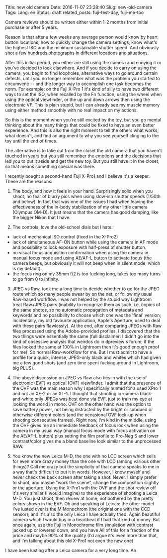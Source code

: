 Title: new old camera
Date: 2016-11-07 23:28:40
Slug: new-old-camera
Tags:
Lang: en
Status: draft
related_posts: fuji-test-day, fuji-me-too

Camera reviews should be written either within 1-2 months from initial purchase or after 5 years.

Reason is that after a few weeks any average person would know by heart button locations, how to quickly change the camera settings, know what's the highest ISO and the minimum sustainable shutter speed. And obviously shot a few hundreds photographs in different locations and situations.

After this initial period, you either are still using the camera and enoying it or you've decided to look elsewhere. And if you decide to carry on using the camera, you begin to find loopholes, alternative ways to go around certain defects, until you no longer remember what was the problem you started to circumvene -- and the longer way to accomplish one task becomes the norm. For example: on the Fuji X-Pro 1 it's kind of silly to have two different ways to set the ISO, when recalled by the Fn function; using the wheel when using the optical viewfinder, or the up and down arrows then using the electronic VF. This is plain stupid, but I can already see my muscle memory using either method smoothly with no real impact on my actions.

So this is the moment when you're still excited by the toy, but you go mental thinking about the many things that could be fixed to have an even better experience. And this is also the right moment to tell the others what works, what doesn't, and find an argument to why you see yourself clinging to the toy until the end of times.

<!-- PELICAN_END_SUMMARY -->


The alternative is to take out from the closet the old camera that you haven't touched in years but you still remember the emotions and the decisions that led you to put it aside and get the new toy. But you still have it in the closet, so that means something special was there.

I recently bought a second-hand Fuji X-Pro1 and I believe it's a keeper. These are the reasons:

1. The body, and how it feels in your hand. Surprisingly solid when you shoot, no fear of blurry pics when using slow-ish shutter speeds (1/50th and below). In fact that was one of the issues I had when leaving the effectiveness of the in-body stabilization of my other little camera (Olympus OM-D). It just means that the camera has good damping, like the bigger Nikon that I have.

2. The controls, love the old-school dials but I hate:
  * lack of mechanical ISO control (fixed in the X-Pro2)
  * lack of simultaneous AF-ON button while using the camera in AF mode and possibility to lock exposure with half-press of shutter button.
  * no visual focus acquisition confirmation when using the camera in manual focus mode and using AE/AF-L button to activate focus (the camera beeps, but obviously it will not beep when in silent mode, which is my default).
  * the focus ring on my 35mm f/2 is too fucking long, takes too many turns to go from 0 to infinity.

3. JPEG vs Raw, took me a long time to decide whether to go for the JPEG route which so many people swear by on the net, or follow my usual Raw-based workflow. I was not helped by the stupid way Lightroom treat Raw+JPEG pairs (inability to recognize them as such, i.e. copies of the same  photos, so no automatic propagation of metadata and keywords and no possibility to choose which one was the 'final' version; incidentally, my old favourite application, Apple's Aperture, used to deal with these pairs flawlessly). At the end, after comparing JPEGs with Raw files processed using the Adobe-provided profiles, I discovered that the two things were essentially the same (full disclaimer: I didn't go into the kind of obsessive analysis that weirdos do in dpreview's forum; if the files looked the same at 100% in Lightroom then it's good enough proof for me). So normal Raw-workflow for me. But I must admit to have a profile for a quick, intense, JPEG-only black and whites which had given me a few good shots (and zero time spent fucking around in Lightroom, big PLUS).

4. The above discussion on JPEG vs Raw also ties in with the use of electronic (EVF) vs optical (OVF) viewfinder. I admit that the presence of the OVF was the main reason why I specifically hunted for a used XPro 1 and not an XE-2 or an XT-1. I thought that shooting in-camera black-and-white only JPEGs was best done via EVF, just to train my eye at looking the world in mono. OVF on the other hand was the option to save battery power, not being distracted by the bright or subdued or otherwise different colors (and the occasional OVF lock-up when shooting consecutive frames). Right now, I'm kind in the middle, using the OVF gives me an immediate feedback of focus lock when using the camera in my usual way (manual focus mode with focus activation on the AE/AF-L button) plus setting the film profile to Pro-Neg S and lower contrast/color gives me a bland baseline look similar to the unprocessed RAW.

5. You know the new Leica M-D, the one with no LCD screen which sells for even more crazy money than the one with LCD (among various other things)? Call me crazy but the simplicity of that camera speaks to me in a way that's difficult to put it in words. However, I know myself and never check the back screen after taking a shot. Never. I simply prefer to shoot, and maybe "work the scene", change the composition slightly or the aperture. Using the X-Pro1 with the OVF and the shot review off it's very similar (I would imagine) to the experience of shooting a Leica M-D. You just shoot, then review at home, not bothered by the pretty colors shown in the EVF. Oh and speaking of Leicas: the other model I've lusted over is the M Monochrom (the original one with the CCD sensor); and it's also the only Leica I have actually tried. Again beautiful camera which I would buy in a heartbeat if I had that kind of money. But once again, use the Fuji in Monochrome film simulation with contrast jacked up or lowered down, and you have All of this for a fraction of the price and maybe 90% of the quality (I'd argue it's even more than that, and I'm talking about this old X-Pro1 not even the new one).

 I have been lusting after a Leica camera for a very long time. An
